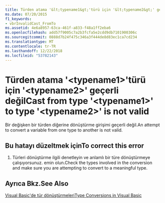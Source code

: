 ```yaml
---
title: Türden atama '&lt;typename1&gt;'türü için '&lt;typename2&gt;' geçerli değil
ms.date: 07/20/2015
f1_keywords:
- vbrInvalidCast_FromTo
ms.assetid: 4e6a8957-63ca-461f-a833-f48a1ff2eba6
ms.openlocfilehash: add57f9005c7a2b3fcfa5e2cdd9db7101900306c
ms.sourcegitcommit: 0888d7b24f475c346a3f444de8d83ec1ca7cd234
ms.translationtype: MT
ms.contentlocale: tr-TR
ms.lasthandoff: 12/22/2018
ms.locfileid: "53782143"
---
```

# <a name="cast-from-type-lttypename1gt-to-type-lttypename2gt-is-not-valid"></a><span data-ttu-id="3b610-102">Türden atama '&lt;typename1&gt;'türü için '&lt;typename2&gt;' geçerli değil</span><span class="sxs-lookup"><span data-stu-id="3b610-102">Cast from type '&lt;typename1&gt;' to type '&lt;typename2&gt;' is not valid</span></span>
<span data-ttu-id="3b610-103">Bir değişken bir türden diğerine dönüştürme girişimi geçerli değil.</span><span class="sxs-lookup"><span data-stu-id="3b610-103">An attempt to convert a variable from one type to another is not valid.</span></span>  
  
## <a name="to-correct-this-error"></a><span data-ttu-id="3b610-104">Bu hatayı düzeltmek için</span><span class="sxs-lookup"><span data-stu-id="3b610-104">To correct this error</span></span>  
  
1.  <span data-ttu-id="3b610-105">Türleri dönüştürme ilgili denetleyin ve anlamlı bir türe dönüştürmeye çalışıyorsunuz. emin olun.</span><span class="sxs-lookup"><span data-stu-id="3b610-105">Check the types involved in the conversion and make sure you are attempting to convert to a meaningful type.</span></span>  
  
## <a name="see-also"></a><span data-ttu-id="3b610-106">Ayrıca Bkz.</span><span class="sxs-lookup"><span data-stu-id="3b610-106">See Also</span></span>  
 [<span data-ttu-id="3b610-107">Visual Basic'de tür dönüştürmeleri</span><span class="sxs-lookup"><span data-stu-id="3b610-107">Type Conversions in Visual Basic</span></span>](../../visual-basic/programming-guide/language-features/data-types/type-conversions.md)
